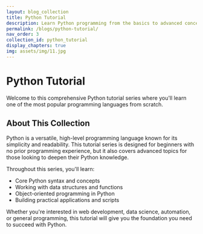 ```yaml
---
layout: blog_collection
title: Python Tutorial
description: Learn Python programming from the basics to advanced concepts
permalink: /blogs/python-tutorial/
nav_order: 3
collection_id: python_tutorial
display_chapters: true
img: assets/img/11.jpg
---
```


# Python Tutorial

Welcome to this comprehensive Python tutorial series where you'll learn one of the most popular programming languages from scratch.

## About This Collection

Python is a versatile, high-level programming language known for its simplicity and readability. This tutorial series is designed for beginners with no prior programming experience, but it also covers advanced topics for those looking to deepen their Python knowledge.

Throughout this series, you'll learn:

- Core Python syntax and concepts
- Working with data structures and functions
- Object-oriented programming in Python
- Building practical applications and scripts

Whether you're interested in web development, data science, automation, or general programming, this tutorial will give you the foundation you need to succeed with Python.
